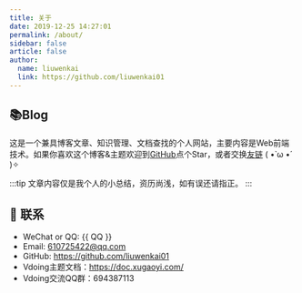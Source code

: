 ```yaml
---
title: 关于
date: 2019-12-25 14:27:01
permalink: /about/
sidebar: false
article: false
author:
  name: liuwenkai
  link: https://github.com/liuwenkai01
---
```


## 📚Blog
这是一个兼具博客文章、知识管理、文档查找的个人网站，主要内容是Web前端技术。如果你喜欢这个博客&主题欢迎到[GitHub](https://github.com/liuwenkai01/vuepress-theme-vdoing)点个Star，或者交换[友链](/friends/) ( •̀ ω •́ )✧

:::tip
文章内容仅是我个人的小总结，资历尚浅，如有误还请指正。
:::

## :email: 联系

- WeChat or QQ: <a :href="qqUrl" class='qq'>{{ QQ }}</a>
- Email:  <a href="mailto:610725422@qq.com">610725422@qq.com</a>
- GitHub: <https://github.com/liuwenkai01>
- Vdoing主题文档：<https://doc.xugaoyi.com/>
- Vdoing交流QQ群：694387113

<script>
  export default {
    data(){
      return {
        QQ: '610725422',
        qqUrl: `tencent://message/?uin=${this.QQ}&Site=&Menu=yes`
      }
    },
    mounted(){
      const flag =  navigator.userAgent.match(/(phone|pad|pod|iPhone|iPod|ios|iPad|Android|Mobile|BlackBerry|IEMobile|MQQBrowser|JUC|Fennec|wOSBrowser|BrowserNG|WebOS|Symbian|Windows Phone)/i);
      if(flag){
        this.qqUrl = `mqqwpa://im/chat?chat_type=wpa&uin=${this.QQ}&version=1&src_type=web&web_src=oicqzone.com`
      }
    }
  }
</script>
